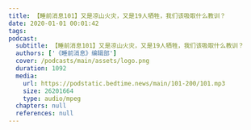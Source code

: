 ```yaml
---
title: 【睡前消息101】又是凉山火灾，又是19人牺牲，我们该吸取什么教训？
date: 2020-01-01 00:01:42
tags:
podcast:
  subtitle: 【睡前消息101】又是凉山火灾，又是19人牺牲，我们该吸取什么教训？
  authors: ['《睡前消息》编辑部']
  cover: /podcasts/main/assets/logo.png
  duration: 1092
  media:
    url: https://podstatic.bedtime.news/main/101-200/101.mp3
    size: 26201664
    type: audio/mpeg
  chapters: null
  references: null
---
```

